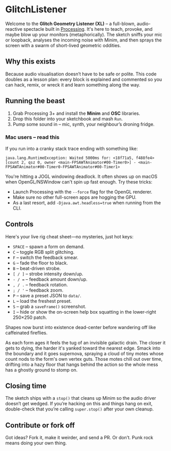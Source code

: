 # GlitchListener

Welcome to the **Glitch Geometry Listener (XL)** – a full-blown, audio-reactive spectacle built in [Processing](https://processing.org/).  It's here to teach, provoke, and maybe blow up your monitors (metaphorically).  The sketch sniffs your mic or loopback, analyses the incoming noise with Minim, and then sprays the screen with a swarm of short-lived geometric oddities.

## Why this exists

Because audio visualisation doesn’t have to be safe or polite.  This code doubles as a lesson plan: every block is explained and commented so you can hack, remix, or wreck it and learn something along the way.

## Running the beast

1. Grab Processing 3+ and install the **Minim** and **OSC** libraries.
2. Drop this folder into your sketchbook and mash `Run`.
3. Pump some sound in – mic, synth, your neighbour’s droning fridge.

### Mac users – read this
If you run into a cranky stack trace ending with something like:

```
java.lang.RuntimeException: Waited 5000ms for: <18f71a5, f488fe4>[count 2, qsz 0, owner <main-FPSAWTAnimator#00-Timer0>] - <main-FPSAWTAnimator#00-Timer0-FPSAWTAnimator#00-Timer1>
```

You're hitting a JOGL windowing deadlock.  It often shows up on macOS when OpenGL/NSWindow can't spin up fast enough.  Try these tricks:

* Launch Processing with the `--force` flag for the OpenGL renderer.
* Make sure no other full-screen apps are hogging the GPU.
* As a last resort, add `-Djava.awt.headless=true` when running from the CLI.

## Controls

Here's your live rig cheat sheet—no mysteries, just hot keys:

* `SPACE` – spawn a form on demand.
* `C` – toggle RGB split glitching.
* `F` – switch the feedback smear.
* `G` – fade the floor to black.
* `B` – beat-driven strobe.
* `[ / ]` – strobe intensity down/up.
* `- / =` – feedback amount down/up.
* `, / .` – feedback rotation.
* `; / '` – feedback zoom.
* `P` – save a preset JSON to `data/`.
* `L` – load the freshest preset.
* `S` – grab a `saveFrame()` screenshot.
* `I` – hide or show the on-screen help box squatting in the lower-right 250×250 patch.

Shapes now burst into existence dead-center before wandering off like caffeinated fireflies.

As each form ages it feels the tug of an invisible galactic drain.  The closer it gets to dying, the harder it's yanked toward the nearest edge.  Smack into the boundary and it goes supernova, spraying a cloud of tiny motes whose count nods to the form's own vertex guts.  Those motes chill out over time, drifting into a hazy floor that hangs behind the action so the whole mess has a ghostly ground to stomp on.

## Closing time

The sketch ships with a `stop()` that cleans up Minim so the audio driver doesn’t get wedged.  If you’re hacking on this and things hang on exit, double-check that you’re calling `super.stop()` after your own cleanup.

## Contribute or fork off

Got ideas?  Fork it, make it weirder, and send a PR.  Or don’t.  Punk rock means doing your own thing.

